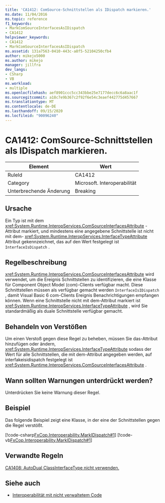 ```yaml
---
title: 'CA1412: ComSource-Schnittstellen als IDispatch markieren.'
ms.date: 11/04/2016
ms.topic: reference
f1_keywords:
- MarkComSourceInterfacesAsIDispatch
- CA1412
helpviewer_keywords:
- CA1412
- MarkComSourceInterfacesAsIDispatch
ms.assetid: 131a7563-0410-443c-a8f5-52104250cfb4
author: mikejo5000
ms.author: mikejo
manager: jillfra
dev_langs:
- CSharp
- VB
ms.workload:
- multiple
ms.openlocfilehash: aef8901ccc5cc343bbe25e7177decc6c6a8aac1f
ms.sourcegitcommit: a18c7e9b367c2f92f6e54c3eaef442775d457667
ms.translationtype: MT
ms.contentlocale: de-DE
ms.lasthandoff: 09/15/2020
ms.locfileid: "90096240"
---
```

# <a name="ca1412-mark-comsource-interfaces-as-idispatch"></a>CA1412: ComSource-Schnittstellen als IDispatch markieren.

|Element|Wert|
|-|-|
|RuleId|CA1412|
|Category|Microsoft. Interoperabilität|
|Unterbrechende Änderung|Breaking|

## <a name="cause"></a>Ursache

Ein Typ ist mit dem <xref:System.Runtime.InteropServices.ComSourceInterfacesAttribute> -Attribut markiert, und mindestens eine angegebene Schnittstelle ist nicht mit dem- <xref:System.Runtime.InteropServices.InterfaceTypeAttribute> Attribut gekennzeichnet, das auf den Wert festgelegt ist `InterfaceIsDispatch` .

## <a name="rule-description"></a>Regelbeschreibung

<xref:System.Runtime.InteropServices.ComSourceInterfacesAttribute> wird verwendet, um die Ereignis Schnittstellen zu identifizieren, die eine Klasse für Component Object Model (com)-Clients verfügbar macht. Diese Schnittstellen müssen als verfügbar gemacht werden `InterfaceIsIDispatch` , damit Visual Basic 6 com-Clients Ereignis Benachrichtigungen empfangen können. Wenn eine Schnittstelle nicht mit dem-Attribut markiert ist <xref:System.Runtime.InteropServices.InterfaceTypeAttribute> , wird Sie standardmäßig als duale Schnittstelle verfügbar gemacht.

## <a name="how-to-fix-violations"></a>Behandeln von Verstößen

Um einen Verstoß gegen diese Regel zu beheben, müssen Sie das-Attribut hinzufügen oder ändern, <xref:System.Runtime.InteropServices.InterfaceTypeAttribute> sodass der Wert für alle Schnittstellen, die mit dem-Attribut angegeben werden, auf interfakeisidispatch festgelegt ist <xref:System.Runtime.InteropServices.ComSourceInterfacesAttribute> .

## <a name="when-to-suppress-warnings"></a>Wann sollten Warnungen unterdrückt werden?

Unterdrücken Sie keine Warnung dieser Regel.

## <a name="example"></a>Beispiel

Das folgende Beispiel zeigt eine Klasse, in der eine der Schnittstellen gegen die Regel verstößt.

[!code-csharp[FxCop.Interoperability.MarkIDispatch#1](../code-quality/codesnippet/CSharp/ca1412-mark-comsource-interfaces-as-idispatch_1.cs)]
[!code-vb[FxCop.Interoperability.MarkIDispatch#1](../code-quality/codesnippet/VisualBasic/ca1412-mark-comsource-interfaces-as-idispatch_1.vb)]

## <a name="related-rules"></a>Verwandte Regeln

[CA1408: AutoDual ClassInterfaceType nicht verwenden.](../code-quality/ca1408.md)

## <a name="see-also"></a>Siehe auch

- [Interoperabilität mit nicht verwaltetem Code](/dotnet/framework/interop/index)
